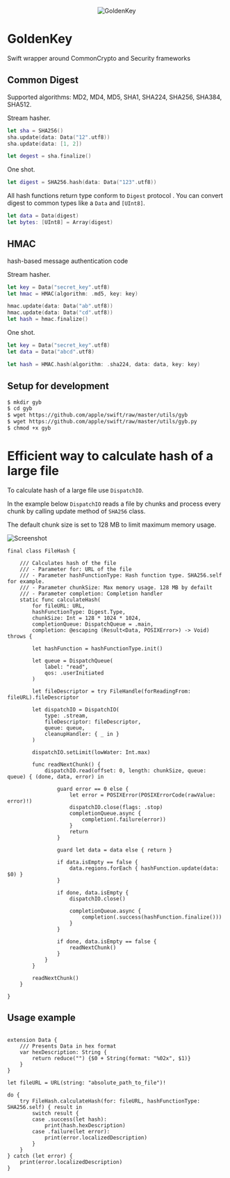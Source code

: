 <p align="center">
    <img src="https://user-images.githubusercontent.com/1762267/60340408-2676e580-99b4-11e9-8661-c42d4bb7461b.png" alt="GoldenKey">
</p>

# GoldenKey

Swift wrapper around CommonCrypto and Security frameworks

## Common Digest

Supported algorithms: MD2, MD4, MD5, SHA1, SHA224, SHA256, SHA384, SHA512.

Stream hasher.

```swift
let sha = SHA256()
sha.update(data: Data("12".utf8))
sha.update(data: [1, 2])

let degest = sha.finalize()
```

One shot.

```swift
let digest = SHA256.hash(data: Data("123".utf8))
```

All hash functions return type conform to `Digest` protocol .
You can convert digest to common types like a `Data` and `[UInt8]`.

```swift
let data = Data(digest)
let bytes: [UInt8] = Array(digest)
```

## HMAC
hash-based message authentication code

Stream hasher.

```swift
let key = Data("secret_key".utf8)
let hmac = HMAC(algorithm: .md5, key: key)

hmac.update(data: Data("ab".utf8))
hmac.update(data: Data("cd".utf8))
let hash = hmac.finalize()
```

One shot.

```swift
let key = Data("secret_key".utf8)
let data = Data("abcd".utf8)

let hash = HMAC.hash(algorithm: .sha224, data: data, key: key)
```

## Setup for development

```bash
$ mkdir gyb
$ cd gyb
$ wget https://github.com/apple/swift/raw/master/utils/gyb
$ wget https://github.com/apple/swift/raw/master/utils/gyb.py
$ chmod +x gyb
```

# Efficient way to calculate hash of a large file

To calculate hash of a large file use `DispatchIO`.

In the example below `DispatchIO` reads a file by chunks and process every chunk by calling update method of `SHA256` class.

The default chunk size is set to 128 MB to limit maximum memory usage.

![Screenshot](./scr.png)

```
final class FileHash {
	
	/// Calculates hash of the file
	/// - Parameter for: URL of the file
	/// - Parameter hashFunctionType: Hash function type. SHA256.self for example.
	/// - Parameter chunkSize: Max memory usage. 128 MB by defailt
	/// - Parameter completion: Completion handler
	static func calculateHash(
		for fileURL: URL,
		hashFunctionType: Digest.Type,
		chunkSize: Int = 128 * 1024 * 1024,
		completionQueue: DispatchQueue = .main,
		completion: @escaping (Result<Data, POSIXError>) -> Void) throws {

		let hashFunction = hashFunctionType.init()

		let queue = DispatchQueue(
			label: "read",
			qos: .userInitiated
		)
		
		let fileDescriptor = try FileHandle(forReadingFrom: fileURL).fileDescriptor
		
		let dispatchIO = DispatchIO(
			type: .stream,
			fileDescriptor: fileDescriptor,
			queue: queue,
			cleanupHandler: { _ in }
		)

		dispatchIO.setLimit(lowWater: Int.max)
		
		func readNextChunk() {
			dispatchIO.read(offset: 0, length: chunkSize, queue: queue) { (done, data, error) in
				
				guard error == 0 else {
					let error = POSIXError(POSIXErrorCode(rawValue: error)!)
					dispatchIO.close(flags: .stop)
					completionQueue.async {
						completion(.failure(error))
					}
					return
				}

				guard let data = data else { return }

				if data.isEmpty == false {
					data.regions.forEach { hashFunction.update(data: $0) }
				}

				if done, data.isEmpty {
					dispatchIO.close()

					completionQueue.async {
                        completion(.success(hashFunction.finalize()))
					}
				}

				if done, data.isEmpty == false {
					readNextChunk()
				}
			}
		}
		
		readNextChunk()
	}
	
}
```

## Usage example
```

extension Data {
    /// Presents Data in hex format
    var hexDescription: String {
        return reduce("") {$0 + String(format: "%02x", $1)}
    }
}

let fileURL = URL(string: "absolute_path_to_file")!

do {
	try FileHash.calculateHash(for: fileURL, hashFunctionType: SHA256.self) { result in
		switch result {
		case .success(let hash):
			print(hash.hexDescription)
		case .failure(let error):
			print(error.localizedDescription)
		}
	}
} catch (let error) {
	print(error.localizedDescription)
}
```